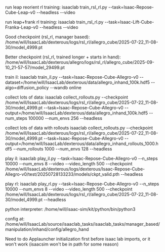 
run leap reorient rl training:
isaaclab train_rsl_rl.py --task=Isaac-Repose-Cube-Leap-v0 --headless --video

run leap+frank rl training:
isaaclab train_rsl_rl.py --task=Isaac-Lift-Cube-Franka-Leap-v0 --headless --video


Good checkpoint (rsl_rl, manager based):
/home/will/IsaacLab/dexterous/logs/rsl_rl/allegro_cube/2025-07-22_11-08-30/model_4999.pt

Better checkpoint (rsl_rl, trained longer + starts in hand):
/home/will/IsaacLab/dexterous/allegro/logs/rsl_rl/allegro_cube/2025-09-10_21-57-57/model_29499.pt

train il:
isaaclab train_il.py --task=Isaac-Repose-Cube-Allegro-v0 --dataset=/home/will/IsaacLab/dexterous/data/allegro_inhand_100k.hdf5 --algo=diffusion_policy --wandb online

collect lots of data:
isaaclab collect_rollouts.py --checkpoint /home/will/IsaacLab/dexterous/logs/rsl_rl/allegro_cube/2025-07-22_11-08-30/model_4999.pt --task=Isaac-Repose-Cube-Allegro-v0 --output=/home/will/IsaacLab/dexterous/data/allegro_inhand_100k.hdf5 --num_steps 100000 --num_envs 256 --headless

collect lots of data with rollouts
isaaclab collect_rollouts.py --checkpoint /home/will/IsaacLab/dexterous/logs/rsl_rl/allegro_cube/2025-07-22_11-08-30/model_4999.pt --task=Isaac-Repose-Cube-Allegro-v0 --output=/home/will/IsaacLab/dexterous/data/allegro_inhand_rollouts_1000.hdf5 --num_rollouts 1000 --num_envs 128 --headless

play il:
isaaclab play_il.py --task=Isaac-Repose-Cube-Allegro-v0 --n_steps 10000 --num_envs 8 --video --video_length 500 --checkpoint /home/will/IsaacLab/dexterous/logs/dexterous/Isaac-Repose-Cube-Allegro-v0/test/20250728133233/models/ckpt_valid.pth --headless

play rl:
isaaclab play_rl.py --task=Isaac-Repose-Cube-Allegro-v0 --n_steps 10000 --num_envs 8 --video --video_length 500 --checkpoint /home/will/IsaacLab/dexterous/logs/rsl_rl/allegro_cube/2025-07-22_11-08-30/model_4999.pt --headless



python interpreter:
/home/will/isaac-sim/kit/python/bin/python3


config at:
/home/will/IsaacLab/source/isaaclab_tasks/isaaclab_tasks/manager_based/manipulation/inhand/config/allegro_hand

Need to do Applauncher initialization first before isaac lab imports, or it won't work (isaacsim won't be in path for some reason)

